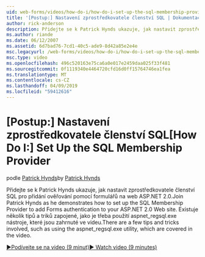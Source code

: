 ```yaml
---
uid: web-forms/videos/how-do-i/how-do-i-set-up-the-sql-membership-provider
title: '[Postup:] Nastavení zprostředkovatele členství SQL | Dokumentace Microsoftu'
author: rick-anderson
description: Přidejte se k Patrick Hynds ukazuje, jak nastavit zprostředkovatele členství SQL pro přidání ověřování pomocí formulářů na web ASP.NET 2.0. Existuje několik tipu...
ms.author: riande
ms.date: 06/12/2007
ms.assetid: 6d7bad76-7cd1-40c5-ade9-8d42a85e2e4e
msc.legacyurl: /web-forms/videos/how-do-i/how-do-i-set-up-the-sql-membership-provider
msc.type: video
ms.openlocfilehash: 496c520163e75ca6a0e017e2459daa025f33f481
ms.sourcegitcommit: 0f1119340e4464720cfd16d0ff15764746ea1fea
ms.translationtype: MT
ms.contentlocale: cs-CZ
ms.lasthandoff: 04/09/2019
ms.locfileid: "59412616"
---
```

# <a name="how-do-i-set-up-the-sql-membership-provider"></a><span data-ttu-id="5d8f5-104">[Postup:] Nastavení zprostředkovatele členství SQL</span><span class="sxs-lookup"><span data-stu-id="5d8f5-104">[How Do I:] Set Up the SQL Membership Provider</span></span>

<span data-ttu-id="5d8f5-105">podle [Patrick Hynds](https://twitter.com/patrickhynds)</span><span class="sxs-lookup"><span data-stu-id="5d8f5-105">by [Patrick Hynds](https://twitter.com/patrickhynds)</span></span>

<span data-ttu-id="5d8f5-106">Přidejte se k Patrick Hynds ukazuje, jak nastavit zprostředkovatele členství SQL pro přidání ověřování pomocí formulářů na web ASP.NET 2.0.</span><span class="sxs-lookup"><span data-stu-id="5d8f5-106">Join Patrick Hynds as he demonstrates how to set up the SQL Membership Provider to add Forms authentication to your ASP.NET 2.0 Web site.</span></span> <span data-ttu-id="5d8f5-107">Existuje několik tipů a triků zapojené, jako je třeba použití aspnet\_regsql.exe nástroje, které jsou zahrnuté ve videu.</span><span class="sxs-lookup"><span data-stu-id="5d8f5-107">There are a few tips and tricks involved, such as using the aspnet\_regsql.exe utility, which are covered in the video.</span></span>

[<span data-ttu-id="5d8f5-108">&#9654;Podívejte se na video (9 minut)</span><span class="sxs-lookup"><span data-stu-id="5d8f5-108">&#9654; Watch video (9 minutes)</span></span>](https://channel9.msdn.com/Blogs/ASP-NET-Site-Videos/how-do-i-set-up-the-sql-membership-provider)
